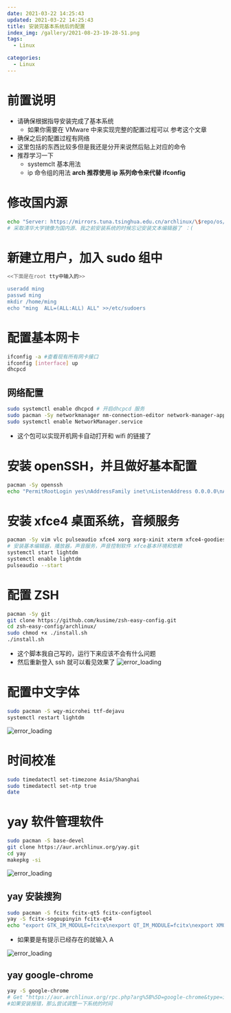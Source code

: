 ```yaml
---
date: 2021-03-22 14:25:43
updated: 2021-03-22 14:25:43
title: 安装完基本系统后的配置
index_img: /gallery/2021-08-23-19-28-51.png
tags:
  - Linux

categories:
  - Linux
---
```


# 前置说明

- 请确保根据指导安装完成了基本系统
  - 如果你需要在 VMware 中来实现完整的配置过程可以 参考这个文章
- 确保之后的配置过程有网络
- 这里包括的东西比较多但是我还是分开来说然后贴上对应的命令
- 推荐学习一下
  - systemclt 基本用法
  - ip 命令组的用法 **arch 推荐使用 ip 系列命令来代替 ifconfig**

# 修改国内源

```bash
echo "Server: https://mirrors.tuna.tsinghua.edu.cn/archlinux/\$repo/os/\$arch" > /etc/pacman.d/mirrorlist
# 采取清华大学镜像为国内源、我之前安装系统的时候忘记安装文本编辑器了 ：(
```

# 新建立用户，加入 sudo 组中

```bash
<<下面是在root tty中输入的>>

useradd ming
passwd ming
mkdir /home/ming
echo "ming  ALL=(ALL:ALL) ALL" >>/etc/sudoers

```

# 配置基本网卡

```bash
ifconfig -a #查看现有所有网卡接口
ifconfig [interface] up
dhcpcd
```

## 网络配置

```bash
sudo systemctl enable dhcpcd # 开启dhcpcd 服务
sudo pacman -Sy networkmanager nm-connection-editor network-manager-applet
sudo systemctl enable NetworkManager.service
```

- 这个包可以实现开机网卡自动打开和 wifi 的链接了

# 安装 openSSH，并且做好基本配置

```bash
pacman -Sy openssh
echo "PermitRootLogin yes\nAddressFamily inet\nListenAddress 0.0.0.0\nAllowTcpForwarding yes\nGatewayPorts yes\nX11Forwarding yes\nAcceptEnv LANG LC_*\nPasswordAuthentication yes\n" >> /etc/ssh/sshd_config #允许root登入,端口转发，sshd端口暴露。X11转发，

```

# 安装 xfce4 桌面系统，音频服务

```bash
pacman -Sy vim vlc pulseaudio xfce4 xorg xorg-xinit xterm xfce4-goodies lightdm lightdm-gtk-greeter   pavucontrol
# 安装基本编辑器，播放器，声音服务，声音控制软件 xfce基本环境和依赖
systemctl start lightdm
systemctl enable lightdm
pulseaudio --start
```

# 配置 ZSH

```bash
pacman -Sy git
git clone https://github.com/kusime/zsh-easy-config.git
cd zsh-easy-config/archlinux/
sudo chmod +x ./install.sh
./install.sh
```

- 这个脚本我自己写的，运行下来应该不会有什么问题
- 然后重新登入 ssh 就可以看见效果了
  ![error_loading](/gallery/2021-03-23-16-19-10.png)

# 配置中文字体

```bash
sudo pacman -S wqy-microhei ttf-dejavu
systemctl restart lightdm
```

![error_loading](/gallery/2021-03-23-16-31-02.png)

# 时间校准

```bash
sudo timedatectl set-timezone Asia/Shanghai
sudo timedatectl set-ntp true
date
```

# yay 软件管理软件

```bash
sudo pacman -S base-devel
git clone https://aur.archlinux.org/yay.git
cd yay
makepkg -si
```

![error_loading](/gallery/2021-03-23-17-06-20.png)

## yay 安装搜狗

```bash
sudo pacman -S fcitx fcitx-qt5 fcitx-configtool
yay -S fcitx-sogoupinyin fcitx-qt4
echo "export GTK_IM_MODULE=fcitx\nexport QT_IM_MODULE=fcitx\nexport XMODIFIERS=\"@im=fcitx\"" >>~/.xprofile
```

- 如果要是有提示已经存在的就输入 A

![error_loading](/gallery/2021-03-23-17-09-23.png)

## yay google-chrome

```bash
yay -S google-chrome
# Get "https://aur.archlinux.org/rpc.php?arg%5B%5D=google-chrome&type=info&v=5": x509: certificate has expired or is not yet valid: current time 2021-03-14T20:36:26Z is before 2021-03-17T15:38:42Z
#如果安装报错，那么尝试调整一下系统的时间
```
